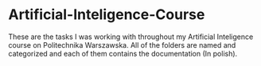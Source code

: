 # Artificial-Inteligence-Course

These are the tasks I was working with throughout my Artificial Inteligence course on Politechnika Warszawska. All of the folders are named and categorized and each of
them contains the documentation (In polish).
